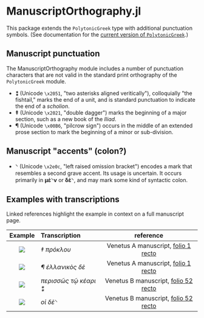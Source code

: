 # ManuscriptOrthography.jl

This package extends the `PolytonicGreek` type with additional punctuation symbols.  (See documentation for the [current version of `PolytonicGreek`](https://neelsmith.github.io/PolytonicGreek.jl/stable/).)

## Manuscript punctuation

The ManuscriptOrthography module includes a number of punctuation characters that are not valid in the standard print orthography of the `PolytonicGreek` module.  


- **⁑**  (Unicode `\x2051`, "two asterisks aligned veritically"), colloquially "the fishtail," marks the end of a unit, and is standard punctuation to indicate the end of a *scholion*.
- **‡** (Unicode `\x2021`, "double dagger") marks the beginning of a major section, such as a new book of the *Iliad*.
- **¶** (Unicode `\x00B6`, "pilcrow sign") occurs in the middle of an extended prose section to mark the beginning of a minor or sub-division.

## Manuscript "accents" (colon?)

- **⸌** (Unicode `\x2e0c`, "left raised omission bracket") encodes a mark that resembles a second grave accent.  Its usage is uncertain. It occurs primarily in **μὲ⸌ν** or **δὲ⸌**, and may mark some kind of syntactic colon.







## Examples with transcriptions

Linked references highlight the example in context on a full manuscript page.

| Example | Transcription | reference |
| :---: | :--- | :---: |
| ![](http://www.homermultitext.org/iipsrv?OBJ=IIP,1.0&FIF=/project/homer/pyramidal/deepzoom/hmt/vaimg/2017a/VA001RN_0002.tif&RGN=0.1660,0.1741,0.08669,0.01758&WID=200&CVT=JPEG) | *‡ πρόκλου*  | Venetus A manuscript, [folio 1 recto](http://www.homermultitext.org/ict2/?urn=urn:cite2:hmt:vaimg.2017a:VA001RN_0002@0.1660,0.1741,0.08669,0.01758) |
| ![](http://www.homermultitext.org/iipsrv?OBJ=IIP,1.0&FIF=/project/homer/pyramidal/deepzoom/hmt/vaimg/2017a/VA001RN_0002.tif&RGN=0.4930,0.4293,0.1175,0.01786&WID=300&CVT=JPEG)  |  *¶ ἑλλανικὸς δὲ*  | Venetus A manuscript, [folio 1 recto](http://www.homermultitext.org/ict2/?urn=urn:cite2:hmt:vaimg.2017a:VA001RN_0002@0.4930,0.4293,0.1175,0.01786) |
| ![](http://www.homermultitext.org/iipsrv?OBJ=IIP,1.0&FIF=/project/homer/pyramidal/deepzoom/hmt/vbbifolio/v1/vb_51v_52r.tif&RGN=0.7406,0.2936,0.08751,0.02527&wID=250&CVT=JPEG) | *περισσῶς τῷ κέαρι ⁑* | Venetus B manuscript, [folio 52 recto](http://www.homermultitext.org/iipsrv?OBJ=IIP,1.0&FIF=/project/homer/pyramidal/deepzoom/hmt/vbbifolio/v1/vb_51v_52r.tif&RGN=0.7406,0.2936,0.08751,0.02527&wID=250&CVT=JPEG) | 
| ![](http://www.homermultitext.org/iipsrv?OBJ=IIP,1.0&FIF=/project/homer/pyramidal/deepzoom/hmt/vbbifolio/v1/vb_51v_52r.tif&RGN=0.7253,0.1432,0.01861,0.01830&WID=100&CVT=JPEG) | *οἱ δὲ⸌* | Venetus B manuscript, [folio 52 recto](http://www.homermultitext.org/ict2/?urn=urn:cite2:hmt:vbbifolio.v1:vb_51v_52r@0.7406,0.2936,0.08751,0.02527&urn=urn:cite2:hmt:vbbifolio.v1:vb_51v_52r@0.7253,0.1432,0.01861,0.01830) |